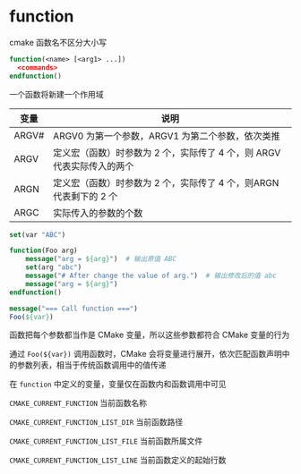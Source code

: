 # function

cmake 函数名不区分大小写

```cmake
function(<name> [<arg1> ...])
  <commands>
endfunction()
```

一个函数将新建一个作用域

|变量|说明
|-|-|
ARGV#|ARGV0 为第一个参数，ARGV1 为第二个参数，依次类推
ARGV|定义宏（函数）时参数为 2 个，实际传了 4 个，则 ARGV 代表实际传入的两个
ARGN|定义宏（函数）时参数为 2 个，实际传了 4 个，则ARGN代表剩下的 2 个
ARGC|实际传入的参数的个数

```cmake
set(var "ABC")

function(Foo arg)
    message("arg = ${arg}")  # 输出原值 ABC
    set(arg "abc")
    message("# After change the value of arg.")  # 输出修改后的值 abc
    message("arg = ${arg}")
endfunction()

message("=== Call function ===")
Foo(${var})
```

函数把每个参数都当作是 CMake 变量，所以这些参数都符合 CMake 变量的行为

通过 `Foo(${var})` 调用函数时，CMake 会将变量进行展开，依次匹配函数声明中的参数列表，相当于传统函数调用中的值传递

在 `function` 中定义的变量，变量仅在函数内和函数调用中可见

`CMAKE_CURRENT_FUNCTION` 当前函数名称

`CMAKE_CURRENT_FUNCTION_LIST_DIR` 当前函数路径

`CMAKE_CURRENT_FUNCTION_LIST_FILE` 当前函数所属文件

`CMAKE_CURRENT_FUNCTION_LIST_LINE` 当前函数定义的起始行数